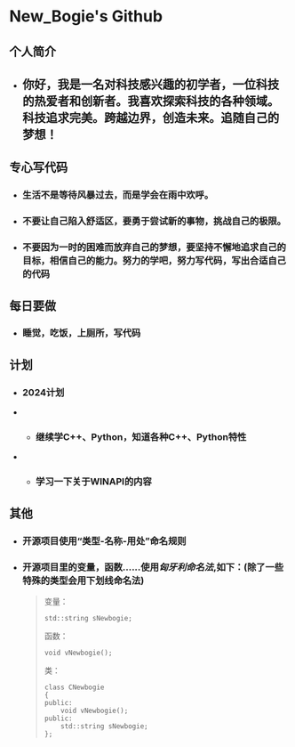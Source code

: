 # **New_Bogie's Github**

## **个人简介**

- ## **你好，我是一名对科技感兴趣的初学者，一位科技的热爱者和创新者。我喜欢探索科技的各种领域。科技追求完美。跨越边界，创造未来。追随自己的梦想！**

## **专心写代码**

- ### **生活不是等待风暴过去，而是学会在雨中欢呼。**
- ### **不要让自己陷入舒适区，要勇于尝试新的事物，挑战自己的极限。**
- ### **不要因为一时的困难而放弃自己的梦想，要坚持不懈地追求自己的目标，相信自己的能力。努力的学吧，努力写代码，写出合适自己的代码**

## **每日要做**

- ### **睡觉，吃饭，上厕所，写代码**

## **计划**

- ### **2024计划**
- * ### **继续学C++、Python，知道各种C++、Python特性**
- * ### **学习一下关于WINAPI的内容**

## **其他**
- ### **开源项目使用“类型-名称-用处”命名规则**  
- ### **开源项目里的变量，函数......使用*匈牙利命名法*,如下：(除了一些特殊的类型会用下划线命名法)**
  
  > 变量：
  > 
  > ```
  > std::string sNewbogie;
  > ```
  > 
  > 函数：
  > 
  > ```
  > void vNewbogie();
  > ```
  > 
  > 类：
  > 
  > ```
  > class CNewbogie
  > {
  > public:
  > 	void vNewbogie();
  > public:
  > 	std::string sNewbogie;
  > };
  > ```


